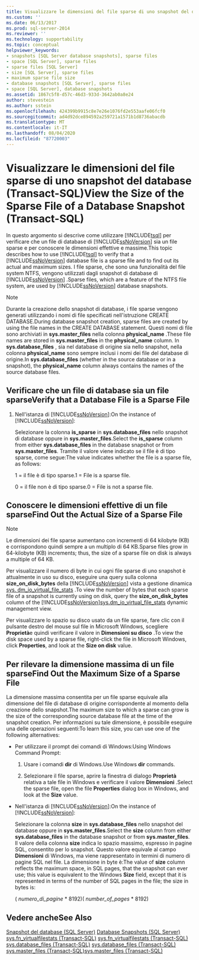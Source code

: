 ```yaml
---
title: Visualizzare le dimensioni del file sparse di uno snapshot del database (Transact-SQL) | Microsoft Docs
ms.custom: ''
ms.date: 06/13/2017
ms.prod: sql-server-2014
ms.reviewer: ''
ms.technology: supportability
ms.topic: conceptual
helpviewer_keywords:
- snapshots [SQL Server database snapshots], sparse files
- space [SQL Server], sparse files
- sparse files [SQL Server]
- size [SQL Server], sparse files
- maximum sparse file size
- database snapshots [SQL Server], sparse files
- space [SQL Server], database snapshots
ms.assetid: 1867c5f8-d57c-46d3-933d-3642ab0a8e24
author: stevestein
ms.author: sstein
ms.openlocfilehash: 424399b9915c8e7e26e1076fd2e553aafe06fcf0
ms.sourcegitcommit: ad4d92dce894592a259721a1571b1d8736abacdb
ms.translationtype: MT
ms.contentlocale: it-IT
ms.lasthandoff: 08/04/2020
ms.locfileid: "87720003"
---
```

# <a name="view-the-size-of-the-sparse-file-of-a-database-snapshot-transact-sql"></a><span data-ttu-id="29246-102">Visualizzare le dimensioni del file sparse di uno snapshot del database (Transact-SQL)</span><span class="sxs-lookup"><span data-stu-id="29246-102">View the Size of the Sparse File of a Database Snapshot (Transact-SQL)</span></span>
  <span data-ttu-id="29246-103">In questo argomento si descrive come utilizzare [!INCLUDE[tsql](../../includes/tsql-md.md)] per verificare che un file di database di [!INCLUDE[ssNoVersion](../../includes/ssnoversion-md.md)] sia un file sparse e per conoscere le dimensioni effettive e massime.</span><span class="sxs-lookup"><span data-stu-id="29246-103">This topic describes how to use [!INCLUDE[tsql](../../includes/tsql-md.md)] to verify that a [!INCLUDE[ssNoVersion](../../includes/ssnoversion-md.md)] database file is a sparse file and to find out its actual and maximum sizes.</span></span> <span data-ttu-id="29246-104">I file sparse, che sono una funzionalità del file system NTFS, vengono utilizzati dagli snapshot di database di [!INCLUDE[ssNoVersion](../../includes/ssnoversion-md.md)] .</span><span class="sxs-lookup"><span data-stu-id="29246-104">Sparse files, which are a feature of the NTFS file system, are used by [!INCLUDE[ssNoVersion](../../includes/ssnoversion-md.md)] database snapshots.</span></span>  
  
> [!NOTE]  
>  <span data-ttu-id="29246-105">Durante la creazione dello snapshot di database, i file sparse vengono generati utilizzando i nomi di file specificati nell'istruzione CREATE DATABASE.</span><span class="sxs-lookup"><span data-stu-id="29246-105">During database snapshot creation, sparse files are created by using the file names in the CREATE DATABASE statement.</span></span> <span data-ttu-id="29246-106">Questi nomi di file sono archiviati in **sys.master_files** nella colonna **physical_name** .</span><span class="sxs-lookup"><span data-stu-id="29246-106">These file names are stored in **sys.master_files** in the **physical_name** column.</span></span> <span data-ttu-id="29246-107">In **sys.database_files** , sia nel database di origine sia nello snapshot, nella colonna **physical_name** sono sempre inclusi i nomi dei file del database di origine.</span><span class="sxs-lookup"><span data-stu-id="29246-107">In **sys.database_files** (whether in the source database or in a snapshot), the **physical_name** column always contains the names of the source database files.</span></span>  
  
## <a name="verify-that-a-database-file-is-a-sparse-file"></a><span data-ttu-id="29246-108">Verificare che un file di database sia un file sparse</span><span class="sxs-lookup"><span data-stu-id="29246-108">Verify that a Database File is a Sparse File</span></span>  
  
1.  <span data-ttu-id="29246-109">Nell'istanza di [!INCLUDE[ssNoVersion](../../includes/ssnoversion-md.md)]:</span><span class="sxs-lookup"><span data-stu-id="29246-109">On the instance of [!INCLUDE[ssNoVersion](../../includes/ssnoversion-md.md)]:</span></span>  
  
     <span data-ttu-id="29246-110">Selezionare la colonna **is_sparse** in **sys.database_files** nello snapshot di database oppure in **sys.master_files**.</span><span class="sxs-lookup"><span data-stu-id="29246-110">Select the **is_sparse** column from either **sys.database_files** in the database snapshot or from **sys.master_files**.</span></span> <span data-ttu-id="29246-111">Tramite il valore viene indicato se il file è di tipo sparse, come segue:</span><span class="sxs-lookup"><span data-stu-id="29246-111">The value indicates whether the file is a sparse file, as follows:</span></span>  
  
     <span data-ttu-id="29246-112">1 = il file è di tipo sparse.</span><span class="sxs-lookup"><span data-stu-id="29246-112">1 = File is a sparse file.</span></span>  
  
     <span data-ttu-id="29246-113">0 = il file non è di tipo sparse.</span><span class="sxs-lookup"><span data-stu-id="29246-113">0 = File is not a sparse file.</span></span>  
  
## <a name="find-out-the-actual-size-of-a-sparse-file"></a><span data-ttu-id="29246-114">Conoscere le dimensioni effettive di un file sparse</span><span class="sxs-lookup"><span data-stu-id="29246-114">Find Out the Actual Size of a Sparse File</span></span>  
  
> [!NOTE]  
>  <span data-ttu-id="29246-115">Le dimensioni dei file sparse aumentano con incrementi di 64 kilobyte (KB) e corrispondono quindi sempre a un multiplo di 64 KB.</span><span class="sxs-lookup"><span data-stu-id="29246-115">Sparse files grow in 64-kilobyte (KB) increments; thus, the size of a sparse file on disk is always a multiple of 64 KB.</span></span>  
  
 <span data-ttu-id="29246-116">Per visualizzare il numero di byte in cui ogni file sparse di uno snapshot è attualmente in uso su disco, eseguire una query sulla colonna **size_on_disk_bytes** della [!INCLUDE[ssNoVersion](../../includes/ssnoversion-md.md)] vista a gestione dinamica [sys. dm_io_virtual_file_stats](/sql/relational-databases/system-dynamic-management-views/sys-dm-io-virtual-file-stats-transact-sql) .</span><span class="sxs-lookup"><span data-stu-id="29246-116">To view the number of bytes that each sparse file of a snapshot is currently using on disk, query the **size_on_disk_bytes** column of the [!INCLUDE[ssNoVersion](../../includes/ssnoversion-md.md)][sys.dm_io_virtual_file_stats](/sql/relational-databases/system-dynamic-management-views/sys-dm-io-virtual-file-stats-transact-sql) dynamic management view.</span></span>  
  
 <span data-ttu-id="29246-117">Per visualizzare lo spazio su disco usato da un file sparse, fare clic con il pulsante destro del mouse sul file in Microsoft Windows, scegliere **Proprietà**e quindi verificare il valore in **Dimensioni su disco** .</span><span class="sxs-lookup"><span data-stu-id="29246-117">To view the disk space used by a sparse file, right-click the file in Microsoft Windows, click **Properties**, and look at the **Size on disk** value.</span></span>  
  
## <a name="find-out-the-maximum-size-of-a-sparse-file"></a><span data-ttu-id="29246-118">Per rilevare la dimensione massima di un file sparse</span><span class="sxs-lookup"><span data-stu-id="29246-118">Find Out the Maximum Size of a Sparse File</span></span>  
 <span data-ttu-id="29246-119">La dimensione massima consentita per un file sparse equivale alla dimensione del file di database di origine corrispondente al momento della creazione dello snapshot.</span><span class="sxs-lookup"><span data-stu-id="29246-119">The maximum size to which a sparse can grow is the size of the corresponding source database file at the time of the snapshot creation.</span></span> <span data-ttu-id="29246-120">Per informazioni su tale dimensione, è possibile eseguire una delle operazioni seguenti:</span><span class="sxs-lookup"><span data-stu-id="29246-120">To learn this size, you can use one of the following alternatives:</span></span>  
  
-   <span data-ttu-id="29246-121">Per utilizzare il prompt dei comandi di Windows:</span><span class="sxs-lookup"><span data-stu-id="29246-121">Using Windows Command Prompt:</span></span>  
  
    1.  <span data-ttu-id="29246-122">Usare i comandi **dir** di Windows.</span><span class="sxs-lookup"><span data-stu-id="29246-122">Use Windows **dir** commands.</span></span>  
  
    2.  <span data-ttu-id="29246-123">Selezionare il file sparse, aprire la finestra di dialogo **Proprietà** relativa a tale file in Windows e verificare il valore **Dimensioni** .</span><span class="sxs-lookup"><span data-stu-id="29246-123">Select the sparse file, open the file **Properties** dialog box in Windows, and look at the **Size** value.</span></span>  
  
-   <span data-ttu-id="29246-124">Nell'istanza di [!INCLUDE[ssNoVersion](../../includes/ssnoversion-md.md)]:</span><span class="sxs-lookup"><span data-stu-id="29246-124">On the instance of [!INCLUDE[ssNoVersion](../../includes/ssnoversion-md.md)]:</span></span>  
  
     <span data-ttu-id="29246-125">Selezionare la colonna **size** in **sys.database_files** nello snapshot del database oppure in **sys.master_files**.</span><span class="sxs-lookup"><span data-stu-id="29246-125">Select the **size** column from either **sys.database_files** in the database snapshot or from **sys.master_files**.</span></span> <span data-ttu-id="29246-126">Il valore della colonna **size** indica lo spazio massimo, espresso in pagine SQL, consentito per lo snapshot. Questo valore equivale al campo **Dimensioni** di Windows, ma viene rappresentato in termini di numero di pagine SQL nel file. La dimensione in byte è:</span><span class="sxs-lookup"><span data-stu-id="29246-126">The value of **size** column reflects the maximum space, in SQL pages, that the snapshot can ever use; this value is equivalent to the Windows **Size** field, except that it is represented in terms of the number of SQL pages in the file; the size in bytes is:</span></span>  
  
     <span data-ttu-id="29246-127">( *numero_di_pagine* \* 8192)</span><span class="sxs-lookup"><span data-stu-id="29246-127">( *number_of_pages* \* 8192)</span></span>  
  
## <a name="see-also"></a><span data-ttu-id="29246-128">Vedere anche</span><span class="sxs-lookup"><span data-stu-id="29246-128">See Also</span></span>  
 <span data-ttu-id="29246-129">[Snapshot del database &#40;SQL Server&#41;](database-snapshots-sql-server.md) </span><span class="sxs-lookup"><span data-stu-id="29246-129">[Database Snapshots &#40;SQL Server&#41;](database-snapshots-sql-server.md) </span></span>  
 <span data-ttu-id="29246-130">[sys.fn_virtualfilestats &#40;Transact-SQL&#41;](/sql/relational-databases/system-functions/sys-fn-virtualfilestats-transact-sql) </span><span class="sxs-lookup"><span data-stu-id="29246-130">[sys.fn_virtualfilestats &#40;Transact-SQL&#41;](/sql/relational-databases/system-functions/sys-fn-virtualfilestats-transact-sql) </span></span>  
 <span data-ttu-id="29246-131">[sys.database_files &#40;Transact-SQL&#41;](/sql/relational-databases/system-catalog-views/sys-database-files-transact-sql) </span><span class="sxs-lookup"><span data-stu-id="29246-131">[sys.database_files &#40;Transact-SQL&#41;](/sql/relational-databases/system-catalog-views/sys-database-files-transact-sql) </span></span>  
 [<span data-ttu-id="29246-132">sys.master_files &#40;Transact-SQL&#41;</span><span class="sxs-lookup"><span data-stu-id="29246-132">sys.master_files &#40;Transact-SQL&#41;</span></span>](/sql/relational-databases/system-catalog-views/sys-master-files-transact-sql)  
  
  
